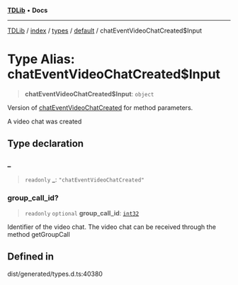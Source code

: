 [**TDLib**](../../../../../../README.md) • **Docs**

***

[TDLib](../../../../../../modules.md) / [index](../../../../../README.md) / [types](../../../README.md) / [default](../README.md) / chatEventVideoChatCreated$Input

# Type Alias: chatEventVideoChatCreated$Input

> **chatEventVideoChatCreated$Input**: `object`

Version of [chatEventVideoChatCreated](chatEventVideoChatCreated.md) for method parameters.

A video chat was created

## Type declaration

### \_

> `readonly` **\_**: `"chatEventVideoChatCreated"`

### group\_call\_id?

> `readonly` `optional` **group\_call\_id**: [`int32`](int32-1.md)

Identifier of the video chat. The video chat can be received through the method getGroupCall

## Defined in

dist/generated/types.d.ts:40380
